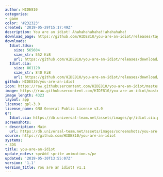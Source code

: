 ```yaml
---
author: HIDE810
categories:
- game
color: '#232323'
created: '2019-05-29T15:17:49Z'
description: You are an idiot! Ahahahahahaha!!ahahahaha!
download_page: https://github.com/HIDE810/you-are-an-idiot/releases/tag/1.1
downloads:
  Idiot.3dsx:
    size: 565604
    size_str: 552 KiB
    url: https://github.com/HIDE810/you-are-an-idiot/releases/download/1.1/Idiot.3dsx
  Idiot.cia:
    size: 861120
    size_str: 840 KiB
    url: https://github.com/HIDE810/you-are-an-idiot/releases/download/1.1/Idiot.cia
github: HIDE810/you-are-an-idiot
icon: https://raw.githubusercontent.com/HIDE810/you-are-an-idiot/master/resource/icon.png
image: https://raw.githubusercontent.com/HIDE810/you-are-an-idiot/master/resource/banner.png
image_length: 4323
layout: app
license: gpl-3.0
license_name: GNU General Public License v3.0
qr:
  Idiot.cia: https://db.universal-team.net/assets/images/qr/idiot.cia.png
screenshots:
- description: Main
  url: https://db.universal-team.net/assets/images/screenshots/you-are-an-idiot/main.png
source: https://github.com/HIDE810/you-are-an-idiot
systems:
- 3DS
title: you-are-an-idiot
update_notes: <p>Add sprite animation.</p>
updated: '2019-05-30T13:55:07Z'
version: '1.1'
version_title: You are an idiot! v1.1
---
```

